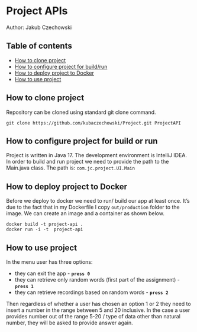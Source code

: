 # Project APIs
Author: Jakub Czechowski

## Table of contents
* [How to clone project](#how-to-clone-project)
* [How to configure project for build/run](#How-to-configure-project-for-build-or-run)
* [How to deploy project to Docker](#How-to-deploy-project-to-Docker)
* [How to use project](#problem-statement)

## How to clone project
Repository can be cloned using standard git clone command. 
```
git clone https://github.com/kubaczechowski/Project.git ProjectAPI
```
## How to configure project for build or run
Project is written in Java 17. The development environment is IntelliJ IDEA. In order to build and run project we need to provide the path to the Main.java class. The path is: `com.jc.project.UI.Main`

## How to deploy project to Docker
Before we deploy to docker we need to run/ build our app at least once. It’s due to the fact that in my Dockerfile I copy `out/production` folder to the image.  We can create an image and a container as shown below.
```Docker
docker build -t project-api .
docker run -i -t  project-api
```

## How to use project
In the menu user has three options:
* they can exit the app - **`press 0`**
* they can retrieve only random words (first part of the assignment) - **`press 1`**
* they can retrieve recordings based on random words - **`press 2`**

Then regardless of whether a user has chosen an option 1 or 2 they need to insert a number in the range between 5 and 20 inclusive.
In the case a user provides number out of the range 5-20  / type of data other than natural number, they will be asked to provide answer again. 
